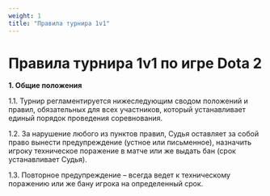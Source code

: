 ```yaml
---
weight: 1
title: "Правила турнира 1v1"
---
```


# Правила турнира 1v1 по игре Dota 2

**1. Общие положения**

  1.1. Турнир регламентируется нижеследующим сводом положений и правил, обязательных для всех участников, который устанавливает единый порядок проведения соревнования.

  1.2. За нарушение любого из пунктов правил, Судья оставляет за собой право вынести предупреждение (устное или письменное), назначить игроку техническое поражение в матче или же выдать бан (срок устанавливает Судья).

  1.3. Повторное предупреждение – всегда ведет к техническому поражению или же бану игрока на определенный срок.